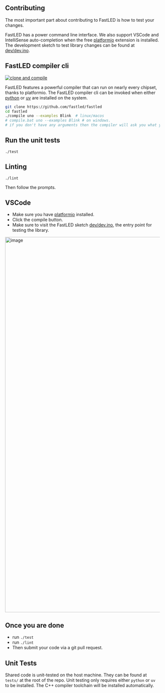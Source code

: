 ## Contributing

The most important part about contributing to FastLED is how to test your changes.

FastLED has a power command line interface. We also support VSCode and IntelliSense auto-completion when the free [platformio](https://marketplace.visualstudio.com/items?itemName=platformio.platformio-ide) extension is installed. The development sketch to test library changes can be found at [dev/dev.ino](dev/dev.ino).

## FastLED compiler cli

[![clone and compile](https://github.com/FastLED/FastLED/actions/workflows/build_default.yml/badge.svg)](https://github.com/FastLED/FastLED/actions/workflows/build_default.yml)

FastLED features a powerful compiler that can run on nearly every chipset, thanks to platformio. The FastLED compiler cli can be invoked when either [python](https://www.python.org/downloads/) or [uv](https://github.com/astral-sh/uv) are installed on the system.

```bash
git clone https://github.com/fastled/fastled
cd fastled
./compile uno --examples Blink  # linux/macos
# compile.bat uno --examples Blink # on windows.
# if you don't have any arguments then the compiler will ask you what you want.
```

## Run the unit tests

```
./test
````

## Linting

```
./lint
```

Then follow the prompts.

## VSCode

 * Make sure you have [platformio](https://marketplace.visualstudio.com/items?itemName=platformio.platformio-ide) installed.
 * Click the compile button.
 * Make sure to visit the FastLED sketch [dev/dev.ino](dev/dev.ino), the entry point for testing the library.

<img width="1220" alt="image" src="https://github.com/user-attachments/assets/66f1832d-3cfb-4633-8af8-e66148bcad1b">

## Once you are done
  * run `./test`
  * run `./lint`
  * Then submit your code via a git pull request.

## Unit Tests

Shared code is unit-tested on the host machine. They can be found at `tests/` at the root of the repo. Unit testing only requires either `python` or `uv` to be installed. The C++ compiler toolchain will be installed automatically.
